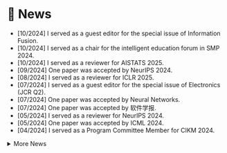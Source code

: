 # 📰 News
- [10/2024] I served as a guest editor for the special issue of Information Fusion.
- [10/2024] I served as a chair for the intelligent education forum in SMP 2024.
- [10/2024] I served as a reviewer for AISTATS 2025.
- [09/2024] One paper was accepted by NeurIPS 2024.
- [08/2024] I served as a reviewer for ICLR 2025.
- [07/2024] I served as a guest editor for the <a style='text-decoration:none;' href='https://www.mdpi.com/journal/electronics/special_issues/956U5962O5'>special issue </a> of Electronics (JCR Q2). 
- [07/2024] One paper was accepted by Neural Networks.
- [07/2024] One paper was accepted by 软件学报.
- [05/2024] I served as a reviewer for NeurIPS 2024.
- [05/2024] One paper was accepted by ICML 2024.
- [04/2024] I served as a Program Committee Member for CIKM 2024.
<details>
  <summary>More News</summary>
  <pre>
 30. [10/2024] I served as a guest editor for the special issue of Information Fusion.
 29. [10/2024] I served as a chair for the intelligent education forum in SMP 2024.
 28. [10/2024] I served as a reviewer for AISTATS 2025.
 27. [09/2024] One paper was accepted by NeurIPS 2024.
 26. [08/2024] I served as a reviewer for ICLR 2025.
 25. [07/2024] I served as a guest editor for the special issue of Electronics (JCR Q2).
 24. [07/2024] One paper was accepted by Neural Networks.
 23. [07/2024] One paper was accepted by 软件学报.
 22. [05/2024] I served as a reviewer for NeurIPS 2024.
 21. [05/2024] One paper was accepted by ICML 2024.
 20. [04/2024] I served as a Program Committee Member for CIKM 2024.
 19. [04/2024] I received the excellent doctoral thesis from Xi'an Jiaotong University
 18. [04/2024] I received funding from the Youth Talent Support Program of the Shaanxi Association for Science and Technology.
 17. [03/2024] The Family Brain White Paper 3.0 that I contributed to was published.
 16. [02/2024] One paper was accepted by IEEE TPAMI.
 15. [01/2024] One paper was accepted by WWW.
 14. [12/2023] I served as a Program Committee Member for IJCAI 2024.
 13. [11/2023] One paper was accepted by IJCV.
 12. [07/2023] I served as a Program Committee Member for AAAI 2024.
 11. [08/2023] I received funding from the National Natural Science Foundation of China Youth Program.
 10. [07/2023] One paper was accepted by IEEE TNNLS.
  9. [02/2023] I served as a Program Committee Member for IJCAI 2023.
  8. [11/2022] The undergraduate students I co-advised to compete in the eighth International College Students' Internet+ Innovation and Entrepreneurship Competition won the gold prize.
  7. [08/2022] I served as Program Committee Member for AAAI 2023.
  6. [07/2022] I received my Ph.D. degree from Xi'an Jiaotong University.
  5. [04/2022] I ended my visiting at National University of Singapore.
  4. [01/2022] I obtained an offer from Huawei Noah's Ark Lab.
  3. [10/2021] I ended the internship at Amazon.
  2. [07/2021] I was an applied scientist intern at Amazon.
  1. [04/2021] I was a visiting scholar at the National University of Singapore.
  </pre>
</details>
